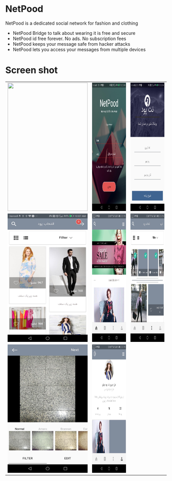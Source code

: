 # NetPood
NetPood is a dedicated social network for fashion and clothing 
* NetPood Bridge to talk about wearing it is free and secure
* NetPood id free forever. No ads. No subscription fees
* NetPood keeps your message safe from hacker attacks
* NetPood lets you access your messages from multiple devices
# Screen shot


<table style="width:100%">
  <tr>
    <td><img src="https://github.com/JaberBabaki/NetPood/blob/master/picture/1-4.jpg" width="250" height="400" /></td>
    <td><img src="https://github.com/JaberBabaki/NetPood/blob/master/picture/1-1.jpg" width="250" height="400" /></td>
    <td><img src="https://github.com/JaberBabaki/NetPood/blob/master/picture/1-2.jpg" width="250" height="400" /></td>
  </tr>
  <tr>
    <td><img src="https://github.com/JaberBabaki/NetPood/blob/master/picture/1-3.jpg" width="250" height="400" /></td>
    <td><img src="https://github.com/JaberBabaki/NetPood/blob/master/picture/1.jpg" width="250" height="400" /></td>
    <td><img src="https://github.com/JaberBabaki/NetPood/blob/master/picture/2.jpg" width="250" height="400" /></td>
  </tr>
    <tr>
    <td><img src="https://github.com/JaberBabaki/NetPood/blob/master/picture/3.jpg" width="250" height="400" /></td>
    <td><img src="https://github.com/JaberBabaki/NetPood/blob/master/picture/5.jpg" width="250" height="400" /></td>
  </tr>
</table>
